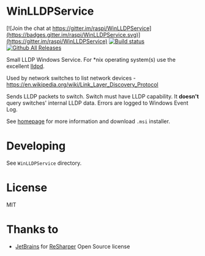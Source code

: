 # WinLLDPService

[![Join the chat at https://gitter.im/raspi/WinLLDPService](https://badges.gitter.im/raspi/WinLLDPService.svg)](https://gitter.im/raspi/WinLLDPService)
[![Build status](https://ci.appveyor.com/api/projects/status/7mhyl2fvasumvpqv?svg=true)](https://ci.appveyor.com/project/raspi/winlldpservice)
[![Github All Releases](https://img.shields.io/github/downloads/raspi/WinLLDPService/total.svg)]()

Small LLDP Windows Service. For *nix operating system(s) use the excellent [lldpd](https://github.com/vincentbernat/lldpd/).

Used by network switches to list network devices - https://en.wikipedia.org/wiki/Link_Layer_Discovery_Protocol

Sends LLDP packets to switch. Switch must have LLDP capability. It **doesn't** query switches' internal LLDP data. Errors are logged to Windows Event Log.

See [homepage](https://raspi.github.io/projects/winlldpservice/) for more information and download `.msi` installer.

# Developing

See `WinLLDPService` directory.

# License
MIT

# Thanks to

* [JetBrains](https://www.jetbrains.com/) for [ReSharper](https://www.jetbrains.com/resharper/) Open Source license
